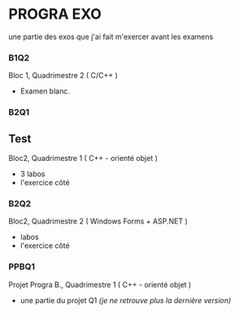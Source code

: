 # PROGRA EXO
une partie des exos que j'ai fait m'exercer avant les examens

### B1Q2
Bloc 1, Quadrimestre 2 ( C/C++ )
* Examen blanc.

### B2Q1
## Test
Bloc2, Quadrimestre 1 ( C++ - orienté objet )
* 3 labos
* l'exercice côté

### B2Q2
Bloc2, Quadrimestre 2 ( Windows Forms + ASP.NET )
* labos
* l'exercice côté

### PPBQ1
Projet Progra B., Quadrimestre 1 ( C++ - orienté objet )
* une partie du projet Q1 _(je ne retrouve plus la dernière version)_
